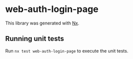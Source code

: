 # web-auth-login-page

This library was generated with [Nx](https://nx.dev).

## Running unit tests

Run `nx test web-auth-login-page` to execute the unit tests.
